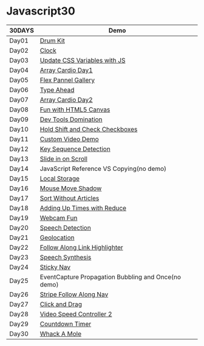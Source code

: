 # Javascript30
|30DAYS|Demo|
|----|----|
|Day01|[Drum Kit](https://jyun1desu.github.io/Javascript30/01_JavaScript-Drum-Kit/)|
|Day02|[Clock](https://jyun1desu.github.io/Javascript30/02_JS-and-CSS-Clock/)|
|Day03|[Update CSS Variables with JS](https://jyun1desu.github.io/Javascript30/03_CSS-Variables/)
|Day04|[Array Cardio Day1](https://jyun1desu.github.io/Javascript30/04_Array-Cardio-Day1/)
|Day05|[Flex Pannel Gallery](https://jyun1desu.github.io/Javascript30/05_Flex-Panel-Gallery/)
|Day06|[Type Ahead](https://jyun1desu.github.io/Javascript30/06_Type-Ahead/)
|Day07|[Array Cardio Day2](https://jyun1desu.github.io/Javascript30/07_Array-Cardi-Day2/)
|Day08|[Fun with HTML5 Canvas](https://jyun1desu.github.io/Javascript30/08_Fun-with-HTML5-Canvas/)
|Day09|[Dev Tools Domination](https://jyun1desu.github.io/Javascript30/09_Dev-Tools-Domination/)
|Day10|[Hold Shift and Check Checkboxes](https://jyun1desu.github.io/Javascript30/10_Hold-Shift-and-Check-Checkboxes/)
|Day11|[Custom Video Demo](https://jyun1desu.github.io/Javascript30/11_Custom-Video-Player/)
|Day12|[Key Sequence Detection](https://jyun1desu.github.io/Javascript30/12_Key-Sequence-Detection/)
|Day13|[Slide in on Scroll](https://jyun1desu.github.io/Javascript30/13_Slide-in-on-Scroll/)
|Day14| JavaScript Reference VS Copying(no demo)
|Day15|[Local Storage](https://jyun1desu.github.io/Javascript30/15_LocalStorage/)
|Day16|[Mouse Move Shadow](https://jyun1desu.github.io/Javascript30/16_Mouse-Move-Shadow/)
|Day17|[Sort Without Articles](https://jyun1desu.github.io/Javascript30/17_Sort-Without-Articles/)
|Day18|[Adding Up Times with Reduce](https://jyun1desu.github.io/Javascript30/18_Adding-Up-Times-with-Reduce/)
|Day19|[Webcam Fun](https://jyun1desu.github.io/Javascript30/19_Webcam-Fun/)
|Day20|[Speech Detection](https://jyun1desu.github.io/Javascript30/20_Speech-Detection/)
|Day21|[Geolocation](https://jyun1desu.github.io/Javascript30/21_Geolocation/)
|Day22|[Follow Along Link Highlighter](https://jyun1desu.github.io/Javascript30/22_Follow-Along-Link-Highlighter/)
|Day23|[Speech Synthesis](https://jyun1desu.github.io/Javascript30/23_Speech-Synthesis/)
|Day24|[Sticky Nav](https://jyun1desu.github.io/Javascript30/24_Sticky-Nav/index.html)
|Day25|EventCapture Propagation Bubbling and Once(no demo)
|Day26|[Stripe Follow Along Nav](https://jyun1desu.github.io/Javascript30/26_Stripe-Follow-Along-Nav/)
|Day27|[Click and Drag](https://jyun1desu.github.io/Javascript30/27_Click-and-Drag/)
|Day28|[Video Speed Controller 2](https://jyun1desu.github.io/Javascript30/28_Video-Speed-Controller-2/)
|Day29|[Countdown Timer](https://jyun1desu.github.io/Javascript30/29_Countdown-Timer/)
|Day30|[Whack A Mole](https://jyun1desu.github.io/Javascript30/30_Whack-A-Mole/)
